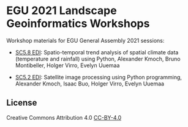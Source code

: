 # EGU 2021 Landscape Geoinformatics Workshops

Workshop materials for EGU General Assembly 2021 sessions:

- [SC5.8 EDI](https://meetingorganizer.copernicus.org/EGU21/session/38935): Spatio-temporal trend analysis of spatial climate data (temperature and rainfall) using Python, Alexander Kmoch, Bruno Montibeller, Holger Virro, Evelyn Uuemaa

- [SC5.2 EDI](https://meetingorganizer.copernicus.org/EGU21/session/38947): Satellite image processing using Python programming, Alexander Kmoch, Isaac Buo, Holger Virro, Evelyn Uuemaa

## License

Creative Commons Attribution 4.0 [CC-BY-4.0](https://creativecommons.org/licenses/by/4.0/)

